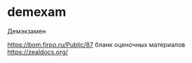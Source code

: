 # demexam
Демэкзамен

https://bom.firpo.ru/Public/87
бланк оценочных материалов
https://zealdocs.org/
